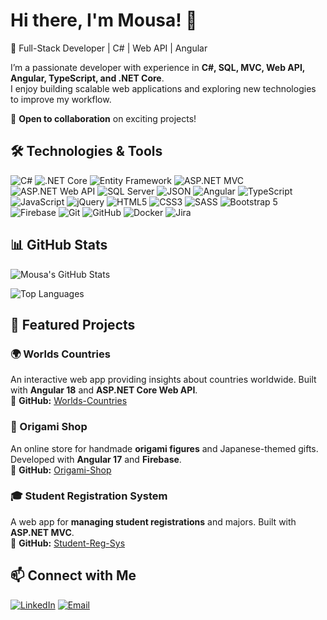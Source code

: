 # Hi there, I'm Mousa! 👋  
🚀 Full-Stack Developer | C# | Web API | Angular

I’m a passionate developer with experience in **C#, SQL, MVC, Web API, Angular, TypeScript, and .NET Core**.  
I enjoy building scalable web applications and exploring new technologies to improve my workflow.  

📌 **Open to collaboration** on exciting projects!  

## 🛠️ Technologies & Tools
![C#](https://img.shields.io/badge/-C%23-239120?logo=c-sharp&logoColor=white&style=flat) 
![.NET Core](https://img.shields.io/badge/-.NET%20Core-5C2D91?logo=dotnet&logoColor=white&style=flat) 
![Entity Framework](https://img.shields.io/badge/-Entity%20Framework-5C2D91?logo=dotnet&logoColor=white&style=flat) 
![ASP.NET MVC](https://img.shields.io/badge/-ASP.NET%20MVC-5C2D91?logo=dotnet&logoColor=white&style=flat) 
![ASP.NET Web API](https://img.shields.io/badge/-ASP.NET%20Web%20API-5C2D91?logo=dotnet&logoColor=white&style=flat) 
![SQL Server](https://img.shields.io/badge/-SQL%20Server-CC2927?logo=microsoft-sql-server&logoColor=white&style=flat) 
![JSON](https://img.shields.io/badge/-JSON-000000?logo=json&logoColor=white&style=flat) 
![Angular](https://img.shields.io/badge/-Angular-DD0031?logo=angular&logoColor=white&style=flat) 
![TypeScript](https://img.shields.io/badge/-TypeScript-3178C6?logo=typescript&logoColor=white&style=flat) 
![JavaScript](https://img.shields.io/badge/-JavaScript-F7DF1E?logo=javascript&logoColor=black&style=flat) 
![jQuery](https://img.shields.io/badge/-jQuery-0769AD?logo=jquery&logoColor=white&style=flat) 
![HTML5](https://img.shields.io/badge/-HTML5-E34F26?logo=html5&logoColor=white&style=flat) 
![CSS3](https://img.shields.io/badge/-CSS3-1572B6?logo=css3&logoColor=white&style=flat) 
![SASS](https://img.shields.io/badge/-SASS-CC6699?logo=sass&logoColor=white&style=flat) 
![Bootstrap 5](https://img.shields.io/badge/-Bootstrap-7952B3?logo=bootstrap&logoColor=white&style=flat) 
![Firebase](https://img.shields.io/badge/-Firebase-FFCA28?logo=firebase&logoColor=black&style=flat) 
![Git](https://img.shields.io/badge/-Git-F05032?logo=git&logoColor=white&style=flat) 
![GitHub](https://img.shields.io/badge/-GitHub-181717?logo=github&logoColor=white&style=flat) 
![Docker](https://img.shields.io/badge/-Docker-2496ED?logo=docker&logoColor=white&style=flat) 
![Jira](https://img.shields.io/badge/-Jira-0052CC?logo=jira&logoColor=white&style=flat) 

## 📊 GitHub Stats  
![Mousa's GitHub Stats](https://github-readme-stats.vercel.app/api?username=Mousa90&show_icons=true&theme=radical)

![Top Languages](https://github-readme-stats.vercel.app/api/top-langs/?username=Mousa90&layout=compact&theme=radical)  

## 🚀 Featured Projects  
### 🌍 Worlds Countries 
An interactive web app providing insights about countries worldwide. Built with **Angular 18** and **ASP.NET Core Web API**.  
🔗 **GitHub:** [Worlds-Countries](https://github.com/Mousa90/Worlds-Countries)  

### 🏪 Origami Shop 
An online store for handmade **origami figures** and Japanese-themed gifts. Developed with **Angular 17** and **Firebase**.  
🔗 **GitHub:** [Origami-Shop](https://github.com/Mousa90/Origami-Shop)  

### 🎓 Student Registration System 
A web app for **managing student registrations** and majors. Built with **ASP.NET MVC**.  
🔗 **GitHub:** [Student-Reg-Sys](https://github.com/Mousa90/Student-Reg-Sys)  

## 📫 Connect with Me  
[![LinkedIn](https://img.shields.io/badge/-LinkedIn-0077B5?logo=linkedin&logoColor=white&style=flat)](https://www.linkedin.com/in/mousa-alkalouti)  [![Email](https://img.shields.io/badge/-mousa_341@hotmail.com-D14836?logo=gmail&logoColor=white&style=flat)](mailto:mousa_341@hotmail.com)
